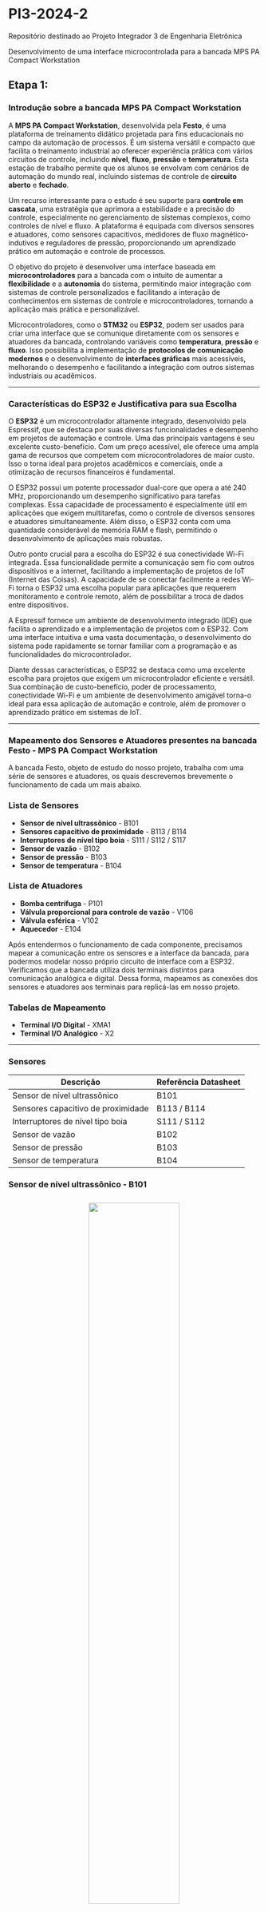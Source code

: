 # PI3-2024-2
Repositório destinado ao Projeto Integrador 3 de Engenharia Eletrônica 

Desenvolvimento de uma interface microcontrolada para a bancada MPS PA Compact Workstation

## Etapa 1: 

### Introdução sobre a bancada MPS PA Compact Workstation

A **MPS PA Compact Workstation**, desenvolvida pela **Festo**, é uma plataforma de treinamento didático projetada para fins educacionais no campo da automação de processos. É um sistema versátil e compacto que facilita o treinamento industrial ao oferecer experiência prática com vários circuitos de controle, incluindo **nível**, **fluxo**, **pressão** e **temperatura**. Esta estação de trabalho permite que os alunos se envolvam com cenários de automação do mundo real, incluindo sistemas de controle de **circuito aberto** e **fechado**.

Um recurso interessante para o estudo é seu suporte para **controle em cascata**, uma estratégia que aprimora a estabilidade e a precisão do controle, especialmente no gerenciamento de sistemas complexos, como controles de nível e fluxo. A plataforma é equipada com diversos sensores e atuadores, como sensores capacitivos, medidores de fluxo magnético-indutivos e reguladores de pressão, proporcionando um aprendizado prático em automação e controle de processos.

O objetivo do projeto é desenvolver uma interface baseada em **microcontroladores** para a bancada com o intuito de aumentar a **flexibilidade** e a **autonomia** do sistema, permitindo maior integração com sistemas de controle personalizados e facilitando a interação de conhecimentos em sistemas de controle e microcontroladores, tornando a aplicação mais prática e personalizável.

Microcontroladores, como o **STM32** ou **ESP32**, podem ser usados para criar uma interface que se comunique diretamente com os sensores e atuadores da bancada, controlando variáveis como **temperatura**, **pressão** e **fluxo**. Isso possibilita a implementação de **protocolos de comunicação modernos** e o desenvolvimento de **interfaces gráficas** mais acessíveis, melhorando o desempenho e facilitando a integração com outros sistemas industriais ou acadêmicos.

---
### Características do ESP32 e Justificativa para sua Escolha

O **ESP32** é um microcontrolador altamente integrado, desenvolvido pela Espressif, que se destaca por suas diversas funcionalidades e desempenho em projetos de automação e controle. Uma das principais vantagens é seu excelente custo-benefício. Com um preço acessível, ele oferece uma ampla gama de recursos que competem com microcontroladores de maior custo. Isso o torna ideal para projetos acadêmicos e comerciais, onde a otimização de recursos financeiros é fundamental.

O ESP32 possui um potente processador dual-core que opera a até 240 MHz, proporcionando um desempenho significativo para tarefas complexas. Essa capacidade de processamento é especialmente útil em aplicações que exigem multitarefas, como o controle de diversos sensores e atuadores simultaneamente. Além disso, o ESP32 conta com uma quantidade considerável de memória RAM e flash, permitindo o desenvolvimento de aplicações mais robustas.

Outro ponto crucial para a escolha do ESP32 é sua conectividade Wi-Fi integrada. Essa funcionalidade permite a comunicação sem fio com outros dispositivos e a internet, facilitando a implementação de projetos de IoT (Internet das Coisas). A capacidade de se conectar facilmente a redes Wi-Fi torna o ESP32 uma escolha popular para aplicações que requerem monitoramento e controle remoto, além de possibilitar a troca de dados entre dispositivos.

A Espressif fornece um ambiente de desenvolvimento integrado (IDE) que facilita o aprendizado e a implementação de projetos com o ESP32. Com uma interface intuitiva e uma vasta documentação, o desenvolvimento do sistema pode rapidamente se tornar familiar com a programação e as funcionalidades do microcontrolador.

Diante dessas características, o ESP32 se destaca como uma excelente escolha para projetos que exigem um microcontrolador eficiente e versátil. Sua combinação de custo-benefício, poder de processamento, conectividade Wi-Fi e um ambiente de desenvolvimento amigável torna-o ideal para essa aplicação de automação e controle, além de promover o aprendizado prático em sistemas de IoT.


---
### Mapeamento dos Sensores e Atuadores presentes na bancada Festo - MPS PA Compact Workstation

A bancada Festo, objeto de estudo do nosso projeto, trabalha com uma série de sensores e atuadores, os quais descrevemos brevemente o funcionamento de cada um mais abaixo.

### Lista de Sensores
- **Sensor de nível ultrassônico** - B101
- **Sensores capacitivo de proximidade** - B113 / B114
- **Interruptores de nível tipo boia** - S111 / S112 / S117
- **Sensor de vazão** - B102
- **Sensor de pressão** - B103
- **Sensor de temperatura** - B104

### Lista de Atuadores
- **Bomba centrífuga** - P101
- **Válvula proporcional para controle de vazão** - V106
- **Válvula esférica** - V102
- **Aquecedor** - E104

Após entendermos o funcionamento de cada componente, precisamos mapear a comunicação entre os sensores e a interface da bancada, para podermos modelar nosso próprio circuito de interface com a ESP32. Verificamos que a bancada utiliza dois terminais distintos para comunicação analógica e digital. Dessa forma, mapeamos as conexões dos sensores e atuadores aos terminais para replicá-las em nosso projeto.

### Tabelas de Mapeamento
- **Terminal I/O Digital** - XMA1
- **Terminal I/O Analógico** - X2
---

### Sensores

| Descrição                            | Referência Datasheet |
|--------------------------------------|----------------------|
| Sensor de nível ultrassônico         | B101                 |
| Sensores capacitivo de proximidade   | B113 / B114          |
| Interruptores de nível tipo boia     | S111 / S112          |
| Sensor de vazão                      | B102                 |
| Sensor de pressão                    | B103                 |
| Sensor de temperatura                | B104                 |

### Sensor de nível ultrassônico - B101


<div align ="center">
<img src="imagens/B101.JPG"
     width="60%"
     style="padding: 10px">
</div>


O sinal de corrente analógico (4 ... 20 mA) do sensor ultrassônico(1) está conectado como um sinal padrão ao terminal analógico X2 (IE1) no canal 0. O sinal de corrente também está conectado ao transformador de medição A1, que converte o sinal de corrente analógico em um sinal de tensão padrão (0 ... 10 V). O sinal de tensão padrão também está conectado ao terminal analógico X2 (UE1).

### Sensores capacitivo de proximidade - B113 / B114


<div align ="center">
<img src="imagens/B113_B114.JPG"
     width="60%"
     style="padding: 10px">
</div>


Dois interruptores de proximidade capacitivos, B113 (1) e B114 (2), estão localizados na lateral do tanque inferior B101 e montados em uma placa de perfil. Os interruptores de proximidade podem ser ajustados mecanicamente. A distância de detecção através da parede do tanque pode ser ajustada com um parafuso. Os sinais de entrada binários de 24 V são conectados ao terminal de E/S XMA1.

### Interruptores de nível tipo boia - S111 / S112 / S117


<div align ="center">
<img src="imagens/S112.JPG"
     width="60%"
     style="padding: 10px">
</div>


- **S111**: O transbordamento no tanque B101 é monitorado com o interruptor de boia. Se o nível no tanque exceder o nível máximo, o cilindro de boia transparente é empurrado para cima, ativando um contato reed. Os sinais de entrada binários de 24 V (normalmente abertos) são conectados ao terminal de E/S XMA1.
- **S112**: Monitora o nível mínimo no tanque superior B102. Os sinais de entrada binários de 24 V (normalmente fechados) são conectados ao terminal de E/S XMA1.
- **S117**: Monitora a diminuição do nível de enchimento do tanque B101, evitando que o aquecimento continue caso o nível fique abaixo do ponto crítico. O cabo do interruptor está conectado diretamente ao aquecimento.

### Sensor de vazão - B102


<div align ="center">
<img src="imagens/B102.JPG"
     width="60%"
     style="padding: 10px">
</div>


Um sinal de onda quadrada constante do sensor de vazão está conectado a uma entrada binária no terminal de E/S XMA1 (I0). O nível do sinal depende da tensão de alimentação aplicada (8...24 V). O sinal de frequência também está conectado ao transformador de medição A2, que converte o sinal em uma tensão padrão de 0 a 10 V.

### Sensor de pressão - B103


<div align ="center">
<img src="imagens/B103.JPG"
     width="60%"
     style="padding: 10px">
</div>


O sensor de pressão(2) piezoresistivo envia um sinal analógico de 0 a 10V de acordo com a pressão no tanque B103 entre 0 a 400mbar.

### Sensor de temperatura - B104


<div align ="center">
<img src="imagens/B104.JPG"
     width="60%"
     style="padding: 10px">
</div>


A resistência do sensor de temperatura(2) está conectada ao transformador de medição A3, que converte a resistência em um sinal de tensão padrão (0 a 10 V), conectado ao terminal analógico X2 (UE4). O aquecimento é controlado por um relé interno, ativado por uma saída digital (O1 no XMA1).

---

### Atuadores

| Descrição                                  | Referência Datasheet |
|--------------------------------------------|----------------------|
| Bomba centrífuga                           | P101                 |
| Válvula proporcional para controle de vazão| V106                 |
| Válvula esférica                           | V102                 |
| Aquecedor                                  | E104                 |

### Bomba centrífuga - P101


<div align ="center">
<img src="imagens/P101.JPG"
     width="60%"
     style="padding: 10px">
</div>


A bomba(1) é acionada pelo controlador de motor A4 e pelo relé K1. Com uma saída digital (O2 no XMA1), é possível alternar entre controle binário e controle analógico (0 a 24 V). No controle binário, a bomba é ligada/desligada com uma saída adicional (O3 no XMA1). No controle analógico, a tensão de acionamento define a velocidade da bomba (0 a 10 V).

### Válvula proporcional para controle de vazão - V106


<div align ="center">
<img src="imagens/V106.JPG"
     width="60%"
     style="padding: 10px">
</div>


A eletrônica de controle da válvula é ativada com uma saída binária (O4 no XMA1). Um sinal analógico do canal 1 (UA2 no X2) aciona a válvula com um sinal padrão de 0 a 10 V.

### Válvula esférica - V102


<div align ="center">
<img src="imagens/V102.JPG"
     width="60%"
     style="padding: 10px">
</div>


O acessório de detecção de posição final é composto por dois micro relés elétricos. Os sinais binários de 24 VDC (S115 e S116) estão conectados como entradas no terminal de E/S XMA1.

### Aquecedor - E104


<div align ="center">
<img src="imagens/E104.JPG"
     width="60%"
     style="padding: 10px">
</div>


O aquecimento é controlado internamente pela bancada, ativado por uma saída binária (O1 no XMA1). O controle do aquecimento pode ser binário ou contínuo (modulação por largura de pulso - PWM).

---

### Tabelas de Mapeamento

### Terminal I/O Digital

A bancada utiliza um terminal I/O digital, identificado como XMA1, para comunicação entre os sensores de saída binária com sua interface. 


<div align ="center">
<img src="imagens/XMA1.JPG"
     width="60%"
     style="padding: 10px">
</div>


Este terminal I/O possui uma conexão de 24 pinos padrão IEEE-488 a qual podemos utilizar em nosso benefício para comunicação entre nosso microcontrolador e a bancada.

Dessa forma, utilizando as informações encontradas no datasheet da bancada e seu diagrama elétrico fizemos o mapeamento de cada sensor e sua respectiva posição no terminal. Apresentados nas tabelas abaixo, divididos entre sensores e atuadores.

O terminal I/O digital trabalha com uma tensão de 24V, a qual precisaremos adequar para trabalhar com nosso microcontrolador que trabalha com tensão de 3.3V.



### Tabela 3 - Entradas e Saídas Digitais XMA1

| Descrição                                | Símbolo | Referência | Pino Terminal |
|------------------------------------------|---------|------------|---------------|
| Acionamento válvula esférica             | M102    | O0         | XMA1.1        |
| Aquecedor                                | E104    | O1         | XMA1.2        |
| Relé controle analógico da bomba         | K1      | O2         | XMA1.3        |
| Relé controle binário da bomba           | M1      | O3         | XMA1.4        |
| Acionamento válvula proporcional         | M106    | O4         | XMA1.5        |
| N/A                                      | N/A     | O5         | XMA1.6        |
| N/A                                      | N/A     | O6         | XMA1.7        |
| N/A                                      | N/A     | O7         | XMA1.8        |
| N/A                                      | 24V A   | 24V        | XMA1.9        |
| N/A                                      | 24V A   | 24V        | XMA1.10       | 
| N/A                                      | GND A   | GND        | XMA1.11       |
| N/A                                      | GND A   | GND        | XMA1.12       |
| Sensor de vazão                          | B102    | I0         | XMA1.13       |
| Interruptor de nível tipo boia           | S111    | I1         | XMA1.14       |
| Interruptor de nível tipo boia           | S112    | I2         | XMA1.15       |
| Sensor capacitivo de proximidade         | B113    | I3         | XMA1.16       |
| Sensor capacitivo de proximidade         | B114    | I4         | XMA1.17       |
| Micro relé para válvula esférica (V102)  | S115    | I5         | XMA1.18       |
| Micro relé para válvula esférica (V102)  | S116    | I6         | XMA1.19       |
| N/A                                      | N/A     | I7         | XMA1.20       |
| N/A                                      | 24V B   | 24V        | XMA1.21       |
| N/A                                      | 24V B   | 24V        | XMA1.22       |
| N/A                                      | GND B   | GND        | XMA1.23       |
| N/A                                      | GND B   | GND        | XMA1.24       |

### Terminal I/O Analógico

Os componentes analógicos da bancada também estão conectados a um terminal I/O, identificado como X2, para facilitar a integração e comunicação. Todos os sinais são convertidos para níveis de tensão entre 0 e 10V, os quais teremos que adequar para leitura nos conversores analógico-digitais de nosso microcontrolador.


<div align ="center">
<img src="imagens/X2.JPG"
     width="60%"
     style="padding: 10px">
</div>

Este terminal utiliza um conector D-Sub 15 pinos para comunicação com a interface, o qual utilizaremos em nosso benefício para conexão de nossa interface. Para isso, mapeamos os pinos do terminal e suas funções de controle dos componentes da bancada, conforme apresentado abaixo:

### Tabela 4 - Entradas Analógicas X2

| Descrição                                   | Símbolo | Atribuição de pinos | Referência |
|---------------------------------------------|---------|---------------------|------------|
| Bomba centrífuga                            | P101    | UA1                 | X2.1       |
| Válvula proporcional para controle de vazão | V106    | UA2                 | X2.2       |
| N/A                                         | N/A     | GND A               | X2.3       |
| N/A                                         | N/A     | IE2                 | X2.4       |
| N/A                                         | N/A     | IE1                 | X2.5       |
| N/A                                         | N/A     | GND B               | X2.6       |
| Sensor de vazão                             | FIC B102| UE2                 | X2.7       |
| Sensor de nível ultrassônico                | LIC B101| UE1                 | X2.8       |
| N/A                                         | N/A     | IA2                 | X2.9       |
| N/A                                         | N/A     | IA1                 | X2.10      |
| N/A                                         | N/A     | N.C.                | X2.11      |
| N/A                                         | N/A     | IE4                 | X2.12      |
| N/A                                         | N/A     | IE3                 | X2.13      |
| Sensor de temperatura                       | TIC B104| UE4                 | X2.14      |
| Sensor de pressão                           | PIC B103| UE3                 | X2.15      |

## Etapa 2

### Fluxograma do Sistema

O fluxograma apresentado abaixo descreve o processo de funcionamento da interface microcontrolada para a bancada MPS Festo com comunicação via Wi-Fi. Esse sistema visa gerenciar a comunicação e o controle de dispositivos da bancada de forma eficiente e prática.


<div align ="center">
<img src="imagens/Fluxograma%20Firmware.drawio.png"
     width="60%"
     style="padding: 10px">
</div>

**Início**: O sistema é inicializado. Nesta fase, o ESP32 é ligado e começa a executar o código que controla o processo.

**Conecta Wi-Fi**: O próximo passo é estabelecer uma conexão Wi-Fi. Essa conexão é essencial, pois será utilizada para a comunicação remota entre o microcontrolador e o sistema de controle, permitindo o monitoramento e o envio de comandos para a bancada.

**Inicia Servidor WEB**: Após a conexão com a rede Wi-Fi, o sistema inicia um servidor web. Esse servidor permite que dispositivos externos acessem e controlem a bancada por meio de uma interface web, onde será possível enviar comandos e receber dados sobre as variáveis do processo, como temperatura, pressão e fluxo.

**Configura Periféricos (ADC, Timers, GPIO)**: Nesta etapa, o microcontrolador configura os periféricos necessários, incluindo o conversor analógico-digital (ADC) para leitura de sensores, temporizadores para o controle de tarefas periódicas e os pinos de entrada/saída digital (GPIO) para o controle de atuadores e leitura de sensores digitais.

**Requisição de Dados?**: Uma vez que o sistema está configurado e em operação, ele monitora constantemente se há uma requisição de dados. Esse ponto de decisão verifica se o sistema recebeu uma solicitação de dados de algum dispositivo externo.
Caso não haja uma requisição de dados, o sistema retorna para o estado de espera, aguardando novas solicitações. Se houver uma requisição, o sistema processa o pedido.

**Retorna Dado**: Se uma requisição é identificada, o microcontrolador processa as informações solicitadas (como leituras de sensores ou estados dos atuadores) e as envia de volta ao dispositivo solicitante via servidor web, permitindo o monitoramento remoto em tempo real.

Esse fluxograma representa um sistema para o controle remoto da bancada MPS Festo usando um microcontrolador com conectividade Wi-Fi. O processo garante que o usuário consiga acessar e controlar a bancada remotamente, monitorando e ajustando os parâmetros em tempo real por meio de uma interface web. A interface microcontrolada desenvolvida com esse fluxograma proporciona uma flexibilidade e autonomia para o gerenciamento dos processos na bancada, além de melhorar a integração com sistemas de controle personalizados.

### Circuito de Interface ESP32 / Bancada

Visamos modelar circuitos simples e eficientes do ponto de vista energético para a comunicação. Para adequar os níveis de tensão de 24V para comunicação digital, utilizamos circuitos de chaveamento com optoacopladores: 

<div align ="center">
<img src="imagens/Digital_IO.JPG"
     width="60%"
     style="padding: 10px">
</div>


Para as saídas analógicas utilizamos amplificadores operacionais na topologia não-inversora para conversão do sinal de 3.3V para 10V. Para as entradas analógicas utilizamos um divisor resistivo juntamente com um circuito para proteção da ESP32 utilizando diodos e um amplificador operacional como seguidor de tensão.


<div align ="center">
<img src="imagens/Analog_IO.JPG"
     width="60%"
     style="padding: 10px">
</div>


## Etapa 3

### Esquemático do Circuito de Interface ESP32/Bancada
Após modelar e testar os circuitos, concluímos o primeiro protótipo de esquemático para nosso projeto, como segue abaixo:

<div align ="center">
<img src="imagens/Esquematico.png"
     width="60%"
     style="padding: 10px">
</div>

Para a parte de alimentação vamos utilizar um módulo pronto do LM2596.


<div align ="center">
<img src="imagens/Esquematico_Alimentacao.png"
     width="60%"
     style="padding: 10px">
</div>


Para a ligação elétrica dos sensorres e atuadores com a nossa placa, utilizaremos os chicotes que já estão prontos na bancada e colocaremos os conectores para esses chicotes na placa.


<div align ="center">
<img src="imagens/Esquematico_conectores.png"
     width="60%"
     style="padding: 10px">
</div>


Lista das entradas e saídas para organização do esquemático.


<div align ="center">
<img src="imagens/Esquematico_in_out.png"
     width="60%"
     style="padding: 10px">
</div>


Circuito de entradas digitais.

<div align ="center">
<img src="imagens/Esquematico_in_digital.png"
     width="60%"
     style="padding: 10px">
</div>


Circuito de saídas digitais.

<div align ="center">
<img src="imagens/Esquematico_out_digital.png"
     width="60%"
     style="padding: 10px">
</div>


Circuito de entradas analógicas, nesse circuito, utilizamos dois diodos grampeadores para o caso do AmpOp mandar 24V para a saída e queimar o pino do microcontrolador.

<div align ="center">
<img src="imagens/Esquematico_in_analogic.png"
     width="60%"
     style="padding: 10px">
</div>


Circuito de saídas analógicas.


<div align ="center">
<img src="imagens/Esquematico_out_analogic.png"
     width="60%"
     style="padding: 10px">
</div>


Circuito de ligação da ESP32.

<div align ="center">
<img src="imagens/Esquematico_ESP32.png"
     width="60%"
     style="padding: 10px">
</div>


Os componentes utilizados estão listados na tabela abaixo:

| #  | Designator                                                      | Description                                                 | Quantity | Footprint                          |
|----|-----------------------------------------------------------------|-------------------------------------------------------------|----------|------------------------------------|
| 1  | C13, C14                                                        | CAP CER 100nF 50V X7R 0805                                  | 2        | 0805C                              |
| 2  | C1, C2, C3, C4, C5, C6, C7, C8, C9, C10, C11, C12               | CAP CER 10nF 50V X7R 0805                                   | 12       | 0805C                              |
| 3  | R1, R2, R3, R4, R5, R6, R7, R8, R9, R10, R11, R12               | RES 10K OHM 5% 1/8W 0805                                    | 12       | 0805R                              |
| 4  | J1                                                              | BR8 Metaltex connector, 1x2, male, 180°                     | 1        | BR8_1X2_M                          |
| 5  | IC3, IC4, IC5, IC6, IC7, IC8, IC9, IC10, IC11, IC12, IC13, IC14 | Integrated Circuit PC817C                                   | 12       | DIP762W60P254L458H450Q4N           |     
| 6  | IC1, IC2                                                        | Integrated Circuit LM324N/NOPB                              | 2        | DIP794W56P254L1905H533Q14N         |
| 7  | P3                                                              | Connector DB15 female, 180º, 2 Lines, 7e8 Columns, 26 Pins  | 1        | ds1033                             |
| 8  | P2                                                              | Connector DS1078 Female, 180°, 2 Lines, 12 Columns, 24 Pins | 1        | ds1039                             |
| 9  | U1                                                              | IC MCU 32BIT ESP32 DEVKIT V01                               | 1        | ESP32-DEVKIT-V1                    |
| 10 | M1                                                              | LM2596 4 Pins                                               | 1        | MOD_LM2596                         |
| 11 | R26, R27, R35, R36                                              | RES 100 OHM 5% 1/8W                                         | 4        | RESISTOR                           |
| 12 | R25, R40                                                        | RES 10k OHM 5% 1/8W                                         | 2        | RESISTOR                           |
| 13 | R33, R34, R38, R39                                              | RES 33K OHM 5% 1/8W                                         | 4        | RESISTOR                           |
| 14 | R28, R37                                                        | RES 4K7 OHM 5% 1/8W                                         | 2        | RESISTOR                           |
| 15 | R29, R30, R31, R32                                              | RES 68K OHM 5% 1/8W                                         | 4        | RESISTOR                           |
| 16 | D1, D2, D3, D4                                                  | Schottky Diode                                              | 4        | SOT95P230X110-3N                   |


A PCB foi roteada pelo Bottom Layer, os componentes PTH foram posicionados do lado do Top Layer, a placa ficou com aproximadamente 21 x 10 cm. O resultado final do roteamento da placa é mostrado a seguir:

![Top Layer](imagens/PCB_Top.png)

![Bottom Layer](imagens/PCB_Bot.png)

## Etapa 4

Antes de fabricar a PCB, realizamos testes em bancada utilizando uma placa de prototipagem ilhada. Nela, simulamos cada tipo de circuito digital e analógico, tanto de entrada quanto de saída, para validar o funcionamento do circuito eletrônico proposto.

<div align ="center">
<img src="imagens/Placa_teste.jpg"
     width="60%"
     style="padding: 10px">
</div>

Com esse teste, verificamos que o resistor de 10 kΩ presente na entrada do optoacoplador no circuito digital de acionamento (como mostrado na imagem abaixo) não fornecia corrente suficiente para polarizar o transistor na saída do optoacoplador, o que limitava a tensão de saída. Para a produção da placa, substituímos esse resistor por um de 1 kΩ

<div align ="center">
<img src="imagens/Esquematico_out_digital.png"
     width="60%"
     style="padding: 10px">
</div>

A placa foi desenvolvida no laboratório de protótipos(LPDE) do IFSC pelo método de transferência por toner. O circuito desenvolvido no Altium foi impresso em papel glossy com uma impressora a laser. A placa de fenolite foi cortada no tamanho desejado e sua superfície de cobre foi limpa com lixa fina e álcool isopropílico. Em seguida, o papel impresso foi posicionado sobre a placa e submetido a calor e pressão por meio de um ferro de passar roupa, garantindo a transferência do toner para o cobre. Após o resfriamento, a placa foi imersa em água morna para remoção do papel, revelando as trilhas de toner aderidas. O próximo passo foi utilizar percloreto de ferro para corroer as áreas de cobre não protegidas. Concluída a corrosão, o toner foi removido com álcool isopropílico, deixando apenas as trilhas condutoras. Para finalizar, foram realizados os furos para conexão dos componentes e aplicado um verniz protetor. O processo resultou em uma PCB funcional, com algumas trilhas apresentando falhas devido à pressão e temperatura da transferência, indicando a necessidade de ajustes para otimização da qualidade final.

<div align ="center">
<img src="imagens/Placa_Finalizada.png"
     width="60%"
     style="padding: 10px">
</div>

A placa foi conectada à bancada (conforme ilustrado na figura abaixo) para verificar seu funcionamento e realizar os testes necessários para validação.

<div align ="center">
<img src="imagens/Placa_Conectores.jpg"
     width="60%"
     style="padding: 10px">
</div>

Para integrar a placa desenvolvida à bancada, optamos por projetar um suporte 3D em vez de um gabinete, visando facilitar o acesso aos conectores e componentes. Essa escolha permite maior flexibilidade para testes e medições com multímetro, alinhando-se à natureza didática da bancada.
O suporte foi projetado com 22 cm de largura e 17,5 cm de altura, para ser encaixado entre as esteiras presentes na estrutura da bancada.

<div align ="center">
<img src="imagens/Suporte_3D.jpg"
     width="60%"
     style="padding: 10px">
</div>

A placa fixada junto a bancada é mostrada na figura abaixo.

<div align ="center">
<img src="imagens/Placa_suporte_bancada.jpg"
     width="60%"
     style="padding: 10px">
</div>

### Descrição geral do funcionamento

Ao energizar o sistema, o ESP32 inicia um access point com o nome de rede (ESP32_AP) e a senha configurados no código. Após conectar um dispositivo a esse access point, o usuário deve acessar o IP do ESP32 (192.168.4.1) por meio de um navegador web. Dessa forma, a interface será exibida, conforme ilustrado na imagem a seguir, apresentando todas as informações dos sensores e atuadores digitais e analógicos. Na interface do sistema, o usuário poderá interagir com os atuadores digitais, controlar os acionadores analógicos e monitorar os sensores em tempo real.

<div align ="center">
<img src="imagens/webpage.PNG"
     width="60%"
     style="padding: 10px">
</div>

O firmware da interface está descrito de forma mais detalhada em um arquivo que pode ser acessado pelo link: [Descrição do Firmware](/firmware/README.md)


### Conclusão dos testes realizados

Mesmo após substituir o resistor na entrada do optoacoplador no circuito digital de acionamento por um de 1 kΩ, a corrente ainda não foi suficiente para polarizar o transistor. Para corrigir essa limitação, realizamos uma nova troca, reduzindo os resistores para 330 Ω, o que permitiu o acionamento da bomba de água (M1).

Para uma análise mais detalhada, testamos o circuito digital aplicando uma tensão direta de 24V e, utilizando um multímetro no modo amperímetro, medimos a corrente necessária para o acionamento de cada componente. Os valores obtidos foram: M106 requer 18 mA, E104 requer 9,6 mA, M102 requer 200 mA, M1 requer 10,8 mA e K1 requer 26 mA. Com base nesses resultados, concluímos que o acionamento da válvula esférica (M102) ultrapassa o limite de corrente suportado pelo optoacoplador, que, conforme o datasheet, é de 50 mA Dessa forma, não é possível acionar a válvula com a configuração atual do circuito eletrônico, sendo necessária a adoção de uma nova estratégia. Para o acionamento da válvula proporcional (M106) e do relé de controle analógico da bomba (K1), é necessário avaliar a substituição dos resistores de entrada do optoacoplador por valores menores e validar se essa alteração permite o acionamento correto.

O circuito de entradas digitais foi testado por meio da simulação do manuseio de alguns sensores, permitindo o monitoramento do seu comportamento pela interface web do sistema. Os testes confirmaram que o circuito projetado apresentou o desempenho esperado.

O circuito de entradas e saídas analógicas atendeu corretamente aos requisitos do projeto, apresentando resultados condizentes com as especificações definidas no projeto inicial.

O código desenvolvido para o ESP32 é responsivo e permite a comunicação entre a bancada e a interface web de forma satisfatória. No entanto, há possibilidade de aprimoramento com a implementação de novas funcionalidades, como uma interface web mais intuitiva para o usuário, melhorias na responsividade para diferentes dispositivos e a inclusão de gráficos para exibir as leituras dos sensores.
